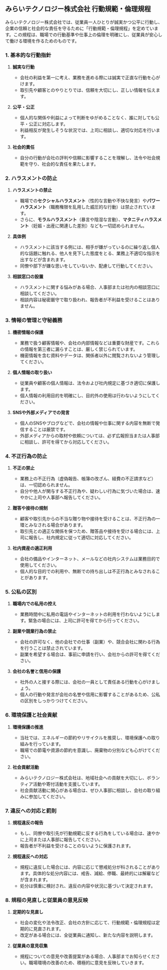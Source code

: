 ## みらいテクノロジー株式会社 行動規範・倫理規程

みらいテクノロジー株式会社では、従業員一人ひとりが誠実かつ公平に行動し、企業の信頼と社会的な責任を守るために「行動規範・倫理規程」を定めています。この規程は、職場での行動基準や仕事上の倫理を明確にし、従業員が安心して働ける環境を作るためのものです。

### 1. 基本的な行動指針

1. **誠実な行動**
   - 会社の利益を第一に考え、業務を進める際には誠実で正直な行動を心がけます。
   - 取引先や顧客とのやりとりでは、信頼を大切にし、正しい情報を伝えます。

2. **公平・公正**
   - 個人的な関係や利益によって判断をゆがめることなく、誰に対しても公平・公正に対応します。
   - 利益相反が発生しそうな状況では、上司に相談し、適切な対応を行います。

3. **社会的責任**
   - 自分の行動が会社の評判や信頼に影響することを理解し、法令や社会規範を守り、社会的な責任を果たします。

### 2. ハラスメントの防止

1. **ハラスメントの禁止**
   - 職場での**セクシャルハラスメント**（性的な言動や不快な発言）や**パワーハラスメント**（職務権限を乱用した威圧的な行動）は禁止されています。
   - さらに、**モラルハラスメント**（暴言や陰湿な言動）、**マタニティハラスメント**（妊娠・出産に関連した差別）なども一切認められません。

2. **具体例**
   - ハラスメントに該当する例には、相手が嫌がっているのに繰り返し個人的な話題に触れる、他人を見下した態度をとる、業務上不適切な指示を出すなどが含まれます。
   - 同僚や部下が嫌な思いをしていないか、配慮して行動してください。

3. **相談窓口の設置**
   - ハラスメントに関する悩みがある場合、人事部または社内の相談窓口に相談してください。
   - 相談内容は秘密厳守で取り扱われ、報告者が不利益を受けることはありません。

### 3. 情報の管理と守秘義務

1. **機密情報の保護**
   - 業務で扱う顧客情報や、会社の内部情報などは重要な財産です。これらの情報を第三者に漏らすことは、厳しく禁じられています。
   - 機密情報を含む資料やデータは、関係者以外に閲覧されないよう管理してください。

2. **個人情報の取り扱い**
   - 従業員や顧客の個人情報は、法令および社内規定に基づき適切に保護します。
   - 個人情報の利用目的を明確にし、目的外の使用は行わないようにしてください。

3. **SNSや外部メディアでの発言**
   - 個人のSNSやブログなどで、会社の情報や仕事に関する内容を無断で発信することは厳禁です。
   - 外部メディアからの取材や依頼については、必ず広報担当または人事部に相談し、許可を得てから対応してください。

### 4. 不正行為の防止

1. **不正の禁止**
   - 業務上の不正行為（虚偽報告、帳簿の改ざん、経費の不正請求など）は、一切認められません。
   - 自分や他人が関与する不正行為や、疑わしい行為に気づいた場合は、速やかに上司や人事部へ報告してください。

2. **贈答や接待の規制**
   - 顧客や取引先からの不当な贈り物や接待を受けることは、不正行為の一環とみなされる場合があります。
   - 取引先との適正な関係を保つため、贈答品や接待を受ける場合には、上司に報告し、社内規定に従って適切に対応してください。

3. **社内資産の適正利用**
   - 会社の備品やインターネット、メールなどの社内システムは業務目的で使用してください。
   - 個人的な目的での利用や、無断での持ち出しは不正行為とみなされることがあります。

### 5. 公私の区別

1. **職場内での私用の控え**
   - 業務時間中に私用の電話やインターネットの利用を行わないようにします。緊急の場合には、上司に許可を得てから行ってください。

2. **副業や競業行為の禁止**
   - 会社の許可なく、他の会社での仕事（副業）や、競合会社に関わる行為を行うことは禁止されています。
   - 副業を希望する場合は、事前に申請を行い、会社からの許可を得てください。

3. **会社の名誉と信用の保護**
   - 社外の人と接する際には、会社の一員として責任ある行動を心がけましょう。
   - 個人の行動や発言が会社の名誉や信用に影響することがあるため、公私の区別をしっかりつけてください。

### 6. 環境保護と社会貢献

1. **環境保護の推進**
   - 当社では、エネルギーの節約やリサイクルを推奨し、環境保護への取り組みを行っています。
   - 職場での節電や資源の節約を意識し、廃棄物の分別なども心がけてください。

2. **社会貢献活動**
   - みらいテクノロジー株式会社は、地域社会への貢献を大切にし、ボランティア活動や寄付活動を支援しています。
   - 社会貢献活動に関心がある場合は、ぜひ人事部に相談し、会社の取り組みに参加してください。

### 7. 違反への対応と罰則

1. **規程違反の報告**
   - もし、同僚や取引先が行動規範に反する行為をしている場合は、速やかに上司または人事部に報告してください。
   - 報告者が不利益を受けることのないように保護されます。

2. **規程違反への対応**
   - 規程に違反した場合には、内容に応じて懲戒処分が科されることがあります。具体的な処分内容には、戒告、減給、停職、最終的には解雇などが含まれます。
   - 処分は慎重に検討され、違反の内容や状況に基づいて決定されます。

### 8. 規程の見直しと従業員の意見反映

1. **定期的な見直し**
   - 社会の変化や法令改正、会社の方針に応じて、行動規範・倫理規程は定期的に見直されます。
   - 改定がある場合には、全従業員に通知し、新たな内容を説明します。

2. **従業員の意見収集**
   - 規程についての意見や改善提案がある場合、人事部までお知らせください。職場環境の改善のため、積極的に意見を反映していきます。

